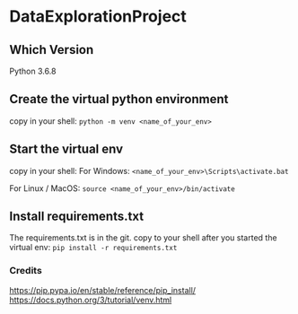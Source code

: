 # DataExplorationProject

## Which Version
Python 3.6.8

## Create the virtual python environment

copy in your shell:
	` python -m venv <name_of_your_env> ` 
	
## Start the virtual env

copy in your shell:
   For Windows: ` <name_of_your_env>\Scripts\activate.bat ` 
	
   For Linux / MacOS: ` source <name_of_your_env>/bin/activate `
	
## Install requirements.txt 

The requirements.txt is in the git.
copy to your shell after you started the virtual env:
	` pip install -r requirements.txt `  
	
	
### Credits

https://pip.pypa.io/en/stable/reference/pip_install/
https://docs.python.org/3/tutorial/venv.html



